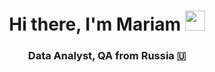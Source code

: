 <h1 align="center">Hi there, I'm Mariam </a>  
<img src="https://github.com/blackcater/blackcater/raw/main/images/Hi.gif" height="32"/></h1> 
<h3 align="center">Data Analyst, QA from Russia 🇺</h3>



<!--
**wepushinp/wepushinp** is a ✨ _special_ ✨ repository because its `README.md` (this file) appears on your GitHub profile.

# Tech stack:
- Python: Pandas, Numpy, Scipy, Matplotlib, Seaborn, Plotly
- SQL
- Excel
- Power BI, Tableau (Basic)
- Git (Basic)
- A/B testing 


- 🔭 I’m currently working on ...
- 🌱 I’m currently learning ...
- 👯 I’m looking to collaborate on ...
- 🤔 I’m looking for help with ...
- 💬 Ask me about ...
- 📫 How to reach me: ...
- 😄 Pronouns: ...
- ⚡ Fun fact: ...
-->
